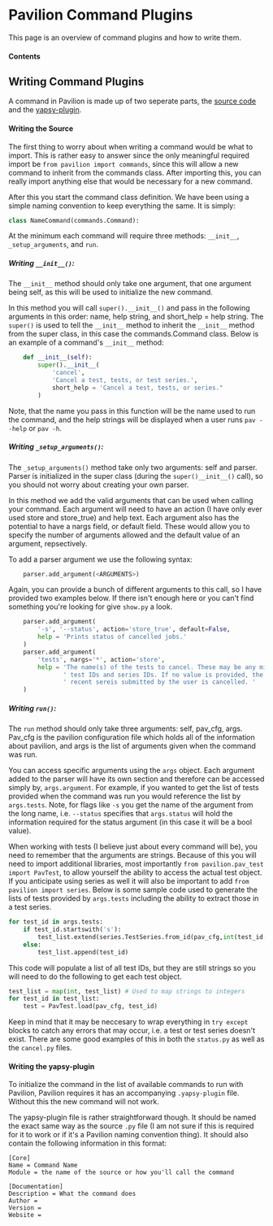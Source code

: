 # Pavilion Command Plugins

This page is an overview of command plugins and how to write them.

#### Contents


## Writing Command Plugins

A command in Pavilion is made up of two seperate parts, the [source code](#writing-the-source) and the [yapsy-plugin](#writing-the-yapsy-plugin).

#### Writing the Source

The first thing to worry about when writing a command would be what to import. This is rather easy to answer since the only meaningful required import be `from pavilion import commands`, since this will allow a new command to inherit from the commands class. After importing this, you can really import anything else
that would be necessary for a new command.

After this you start the command class definition. We have been using a simple naming convention to keep everything the same. It is simply:
```python
class NameCommand(commands.Command):
```

At the minimum each command will require three methods: `__init__`, `_setup_arguments`, and `run`. 

##### Writing `__init__()`:
The `__init__` method should only take one argument, that one argument being self, as this will be used to initialize the new command. 

In this method you will call `super().__init__()` and pass in the following arguments in this order: name, help string, and short_help = help string. The `super()` is used to tell the `__init__` method to inherit the `__init__` method from the super class, in this case the commands.Command class. Below is an example of a command's `__init__` method:
```python
	def __init__(self):
		super().__init__(
			'cancel',
			'Cancel a test, tests, or test series.',
			short_help = 'Cancel a test, tests, or series."
		)
```

Note, that the name you pass in this function will be the name used to run the command, and the help strings will be displayed when a user runs `pav --help` or `pav -h`.

##### Writing `_setup_arguments()`:

The `_setup_arguments()` method take only two arguments: self and parser. Parser is initialized in the super class (during the `super()__init__()` call), so you should not worry about creating your own parser.

In this method we add the valid arguments that can be used when calling your command. Each argument will need to have an action (I have only ever used store and store_true) and help text. Each argument also has the potential to have a nargs field, or default field. These would allow you to specify the number of arguments allowed and the default value of an argument, repsectively. 

To add a parser argument we use the following syntax:
```python
    parser.add_argument(<ARGUMENTS>)
```

Again, you can provide a bunch of different arguments to this call, so I have provided two examples below. If there isn't enough here or you can't find something you're looking for give `show.py` a look.
```python
    parser.add_argument(
        '-s', '--status', action='store_true', default=False,
        help = 'Prints status of cancelled jobs.'
    )
    parser.add_argument(
        'tests', nargs='*', action='store',
        help = 'The name(s) of the tests to cancel. These may be any mix of '
               ' test IDs and series IDs. If no value is provided, the most '
               ' recent sereis submitted by the user is cancelled. '
    )
```

##### Writing `run()`:

The `run` method should only take three arguments: self, pav_cfg, args. Pav_cfg is the pavilion configuration file which holds all of the information about pavilion, and args is the list of arguments given when the command was run.

You can access specific arguments using the `args` object. Each argument added to the parser will have its own section and therefore can be accessed simply by, `args.argument`. For example, if you wanted to get the list of tests provided when the command was run you would reference the list by `args.tests`. Note, for flags like `-s` you get the name of the argument from the long name, i.e. `--status` specifies that `args.status` will hold the information required for the status argument (in this case it will be a bool value).

When working with tests (I believe just about every command will be), you need to remember that the arguments are strings. Because of this you will need to import additional libraries, most importantly `from pavilion.pav_test import PavTest`, to allow yourself the ability to access the actual test object. If you anticipate using series as well it will also be important to add `from pavilion import series`. Below is some sample code used to generate the lists of tests provided by `args.tests` including the ability to extract those in a test series.
```python
for test_id in args.tests:
    if test_id.startswith('s'):
        test_list.extend(series.TestSeries.from_id(pav_cfg,int(test_id[1:])).tests)
    else:
        test_list.append(test_id)
```
This code will populate a list of all test IDs, but they are still strings so you will need to do the following to get each test object.
```python
test_list = map(int, test_list) # Used to map strings to integers
for test_id in test_list:
    test = PavTest.load(pav_cfg, test_id)
```

Keep in mind that it may be neccesary to wrap everything in `try except` blocks to catch any errors that may occur, i.e. a test or test series doesn't exist. There are some good examples of this in both the `status.py` as well as the `cancel.py` files.

#### Writing the yapsy-plugin

To initialize the command in the list of available commands to run with Pavilion, Pavilion requires it has an accompanying `.yapsy-plugin` file. Without this the new command will not work. 

The yapsy-plugin file is rather straightforward though. It should be named the exact same way as the source `.py` file (I am not sure if this is required for it to work or if it's a Pavilion naming convention thing). It should also contain the following information in this format:
```
[Core]
Name = Command Name
Module = the name of the source or how you'll call the command

[Documentation]
Description = What the command does
Author = 
Version = 
Website = 
```
